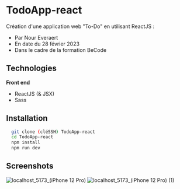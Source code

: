 # TodoApp-react

Création d'une application web "To-Do" en utilisant ReactJS :
- Par Nour Everaert
- En date du 28 février 2023
- Dans le cadre de la formation BeCode


## Technologies

**Front end**
- ReactJS (& JSX)
- Sass



## Installation

```bash
  git clone (cléSSH) TodoApp-react
  cd TodoApp-react
  npm install
  npm run dev
```
    
## Screenshots

![localhost_5173_(iPhone 12 Pro)](https://user-images.githubusercontent.com/117478874/224684180-1378ec3c-fd6c-4ad5-885f-eb0b34a5adc5.png)
![localhost_5173_(iPhone 12 Pro) (1)](https://user-images.githubusercontent.com/117478874/224684199-88bcdb20-f05b-4363-895e-9ea9ffe01fb4.png)
